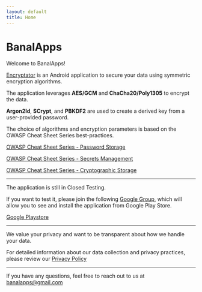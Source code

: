 ```yaml
---
layout: default
title: Home
---
```


# BanalApps

Welcome to BanalApps!

[Encryptator](https://play.google.com/store/apps/details?id=com.monks.banalapps.encryptator) is an Android application to secure your data using symmetric encryption algorithms.

The application leverages **AES/GCM** and **ChaCha20/Poly1305** to encrypt the data.

**Argon2Id**, **SCrypt**, and **PBKDF2** are used to create a derived key from a user-provided password.

The choice of algorithms and encryption parameters is based on the OWASP Cheat Sheet Series best-practices.

[OWASP Cheat Sheet Series - Password Storage](https://cheatsheetseries.owasp.org/cheatsheets/Password_Storage_Cheat_Sheet.html)

[OWASP Cheat Sheet Series - Secrets Management](https://cheatsheetseries.owasp.org/cheatsheets/Secrets_Management_Cheat_Sheet.html#71-encryption-types-to-use)

[OWASP Cheat Sheet Series - Cryptographic Storage](https://cheatsheetseries.owasp.org/cheatsheets/Cryptographic_Storage_Cheat_Sheet.html)

---

The application is still in Closed Testing.

If you want to test it, please join the following [Google Group](https://groups.google.com/g/testers-community), which will allow you to see and install the application from Google Play Store.

[Google Playstore](https://play.google.com/store/apps/details?id=com.monks.banalapps.encryptator)

---

We value your privacy and want to be transparent about how we handle your data.

For detailed information about our data collection and privacy practices, please review our [Privacy Policy](https://banalapps.github.io/PRIVACY)

---

If you have any questions, feel free to reach out to us at [banalapps@gmail.com](mailto:banalapps@gmail.com)
